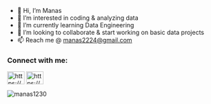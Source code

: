 - 👋 Hi, I’m Manas
- 👀 I’m interested in coding & analyzing data
- 🌱 I’m currently learning Data Engineering
- 💞️ I’m looking to collaborate & start working on basic data projects
- 📫 Reach me @ manas2224@gmail.com

<!---
manas1230/manas1230 is a ✨ special ✨ repository because its `README.md` (this file) appears on your GitHub profile.
You can click the Preview link to take a look at your changes.
--->
<h3 align="left">Connect with me:</h3>
<p align="left">
<a href="https://linkedin.com/in/https://www.linkedin.com/in/mrd7/" target="blank"><img align="center" src="https://raw.githubusercontent.com/rahuldkjain/github-profile-readme-generator/master/src/images/icons/Social/linked-in-alt.svg" alt="https://www.linkedin.com/in/mrd7/" height="30" width="40" /></a>
<a href="https://www.hackerrank.com/https://www.hackerrank.com/lazzycat" target="blank"><img align="center" src="https://raw.githubusercontent.com/rahuldkjain/github-profile-readme-generator/master/src/images/icons/Social/hackerrank.svg" alt="https://www.hackerrank.com/lazzycat" height="30" width="40" /></a>
</p>

<p><img align="center" src="https://github-readme-streak-stats.herokuapp.com/?user=manas1230&" alt="manas1230" /></p>
